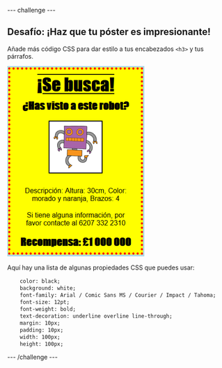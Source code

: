 --- challenge ---

## Desafío: ¡Haz que tu póster es impresionante!

Añade más código CSS para dar estilo a tus encabezados `<h3>` y tus párrafos.

![captura de pantalla](images/wanted-final.png)

Aquí hay una lista de algunas propiedades CSS que puedes usar:
```
    color: black;
    background: white;
    font-family: Arial / Comic Sans MS / Courier / Impact / Tahoma;
    font-size: 12pt;
    font-weight: bold;
    text-decoration: underline overline line-through;
    margin: 10px;
    padding: 10px;
    width: 100px;
    height: 100px;
```    

--- /challenge ---
